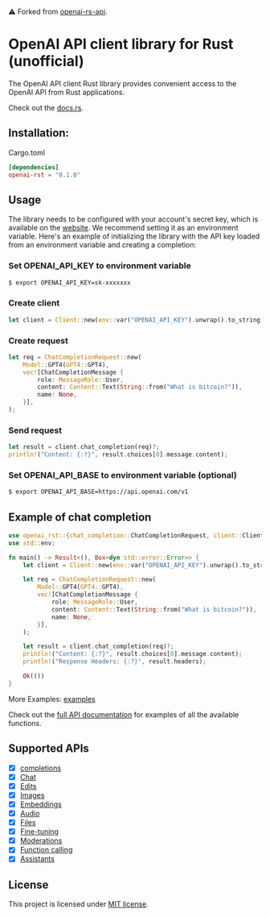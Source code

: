 ⚠️ Forked from [openai-rs-api](https://github.com/dongri/openai-rst).

# OpenAI API client library for Rust (unofficial)
The OpenAI API client Rust library provides convenient access to the OpenAI API from Rust applications.

Check out the [docs.rs](https://docs.rs/openai-rst).

## Installation:
Cargo.toml
```toml
[dependencies]
openai-rst = "0.1.0"
```

## Usage
The library needs to be configured with your account's secret key, which is available on the [website](https://platform.openai.com/account/api-keys). We recommend setting it as an environment variable. Here's an example of initializing the library with the API key loaded from an environment variable and creating a completion:

### Set OPENAI_API_KEY to environment variable
```bash
$ export OPENAI_API_KEY=sk-xxxxxxx
```

### Create client
```rust
let client = Client::new(env::var("OPENAI_API_KEY").unwrap().to_string()).unwrap();
```

### Create request
```rust
let req = ChatCompletionRequest::new(
    Model::GPT4(GPT4::GPT4),
    vec![ChatCompletionMessage {
        role: MessageRole::User,
        content: Content::Text(String::from("What is bitcoin?")),
        name: None,
    }],
);
```

### Send request
```rust
let result = client.chat_completion(req)?;
println!("Content: {:?}", result.choices[0].message.content);
```

### Set OPENAI_API_BASE to environment variable (optional)
```bash
$ export OPENAI_API_BASE=https://api.openai.com/v1
```

## Example of chat completion
```rust
use openai_rst::{chat_completion::ChatCompletionRequest, client::Client, models::{Model, GPT4}};
use std::env;

fn main() -> Result<(), Box<dyn std::error::Error>> {
    let client = Client::new(env::var("OPENAI_API_KEY").unwrap().to_string()).unwrap();

    let req = ChatCompletionRequest::new(
        Model::GPT4(GPT4::GPT4),
        vec![ChatCompletionMessage {
            role: MessageRole::User,
            content: Content::Text(String::from("What is bitcoin?")),
            name: None,
        }],
    );

    let result = client.chat_completion(req)?;
    println!("Content: {:?}", result.choices[0].message.content);
    println!("Response Headers: {:?}", result.headers);

    Ok(())
}
```
More Examples: [examples](https://github.com/dongri/openai-rst/tree/main/examples)

Check out the [full API documentation](https://platform.openai.com/docs/api-reference/completions) for examples of all the available functions.

## Supported APIs
- [x] [completions](https://platform.openai.com/docs/api-reference/completions)
- [x] [Chat](https://platform.openai.com/docs/api-reference/chat)
- [x] [Edits](https://platform.openai.com/docs/api-reference/edits)
- [x] [Images](https://platform.openai.com/docs/api-reference/images)
- [x] [Embeddings](https://platform.openai.com/docs/api-reference/embeddings)
- [x] [Audio](https://platform.openai.com/docs/api-reference/audio)
- [x] [Files](https://platform.openai.com/docs/api-reference/files)
- [x] [Fine-tuning](https://platform.openai.com/docs/api-reference/fine-tuning)
- [x] [Moderations](https://platform.openai.com/docs/api-reference/moderations)
- [x] [Function calling](https://platform.openai.com/docs/guides/gpt/function-calling)
- [x] [Assistants](https://platform.openai.com/docs/assistants/overview)

## License
This project is licensed under [MIT license](https://github.com/dongri/openai-rst/blob/main/LICENSE).
